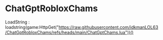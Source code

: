 # ChatGptRobloxChams
LoadString : loadstring(game:HttpGet("https://raw.githubusercontent.com/idkmanLOL63/ChatGptRobloxChams/refs/heads/main/ChatGptChams.lua"))()
